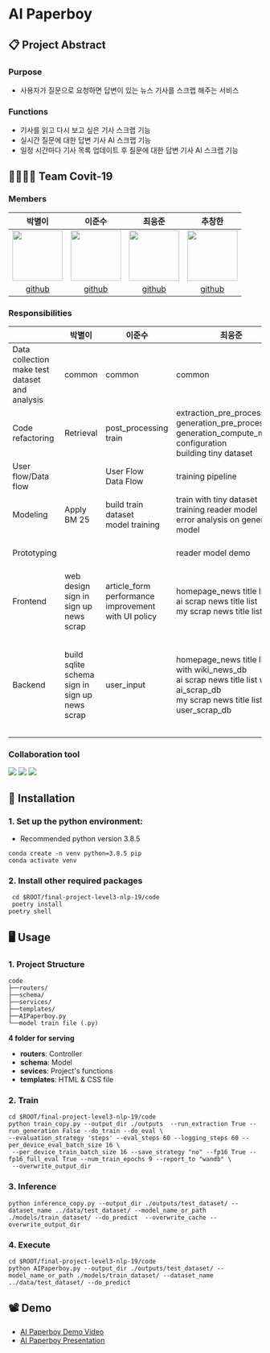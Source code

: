 # AI Paperboy

## 📋 Project Abstract

### Purpose

* 사용자가 질문으로 요청하면 답변이 있는 뉴스 기사를 스크랩 해주는 서비스

### Functions
* 기사를 읽고 다시 보고 싶은 기사 스크랩 기능
* 실시간 질문에 대한 답변 기사 AI 스크랩 기능
* 일정 시간마다 기사 목록 업데이트 후 질문에 대한 답변 기사 AI 스크랩 기능

## 👨‍👨‍👧‍👦 Team Covit-19

### Members

| <center>박별이</center> | <center>이준수</center> | <center>최웅준</center> | <center>추창한</center>
| -------- | -------- | -------- | -------- |
| [<img src="https://i.imgur.com/1zMaAt1.png" height=100px width=100px></img>](https://github.com/ParkByeolYi) | [<img src="https://i.imgur.com/o3BFRGk.png" height=100px width=100px></img>](https://github.com/JunsooLee) | [<img src="https://i.imgur.com/GzN3ZOv.png" height=100px width=100px></img>](https://github.com/woongjoonchoi) | [<img src="https://i.imgur.com/S4cM768.png" height=100px width=100px></img>](https://github.com/cnckdgks) |
| <center>[github](https://github.com/ParkByeolYi)</center> | <center>[github](https://github.com/JunsooLee)</center> | <center>[github](https://github.com/woongjoonchoi)</center> | <center>[github](https://i.imgur.com/S4cM768.png)</center> |


### Responsibilities
|                     | 박별이 | 이준수 | 최웅준 | 추창한 |
| ------------------- | ------ | ------ | ------ | ------ |
| Data collection <br> make test dataset and analysis | common | common | common | common |
| Code refactoring    | Retrieval | post_processing <br> train |extraction_pre_process <br>generation_pre_process <br>generation_compute_metrics <br>configuration  <br>building tiny dataset  | Retrieval |
| User flow/Data flow |        | User Flow <br> Data Flow |    training pipeline    |  User Flow<br> Data Flow  |
| Modeling            | Apply BM 25       | build train dataset <br> model training | train with tiny dataset <br>training reader model <br> error analysis on generation model         |   Apply BM 25   |
| Prototyping         |        |        |  reader model demo      |  ODQA model / Batch Serving      |
| Frontend            |  web design <br> sign in <br> sign up <br> news scrap  | article_form <br>performance improvement with UI policy |  homepage_news title list <br> ai scrap news title list <br>my scrap news title list   | performance improvement with UI policy  |
| Backend             | build sqlite schema <br> sign in <br> sign up <br> news scrap | user_input |  homepage_news title list  with wiki_news_db<br> ai scrap news title list  with ai_scrap_db<br>my scrap news title list  with user_scrap_db     |  build layered architecture design <br> get article page and user_input with real time service <br> batch serving |


### Collaboration tool
<img src="https://img.shields.io/badge/Google Drive-4285F4?style=flat-square&logo=Google Drive&logoColor=white"/> <img src="https://img.shields.io/badge/MS ToDo-6264A7?style=flat-square&logo=Microsoft&logoColor=white"/> <img src="https://img.shields.io/badge/Notion-5E5E5E?style=flat-square&logo=Notion&logoColor=white"/> 

## 💾 Installation
### 1. Set up the python environment:
- Recommended python version 3.8.5

```
conda create -n venv python=3.8.5 pip
conda activate venv
```
### 2. Install other required packages

```
 cd $ROOT/final-project-level3-nlp-19/code
 poetry install
poetry shell
```

## 🖥 Usage
### 1. Project Structure
```
code
├──routers/
├──schema/
├──services/
├──templates/
├──AIPaperboy.py
└──model train file (.py)
```
**4 folder for serving**
- **routers**: Controller
- **schema**: Model
- **sevices**: Project's functions
- **templates**: HTML & CSS file

### 2. Train
```
cd $ROOT/final-project-level3-nlp-19/code
python train_copy.py --output_dir ./outputs  --run_extraction True --run_generation False --do_train --do_eval \
--evaluation_strategy 'steps' --eval_steps 60 --logging_steps 60 --per_device_eval_batch_size 16 \
 --per_device_train_batch_size 16 --save_strategy "no" --fp16 True --fp16_full_eval True --num_train_epochs 9 --report_to "wandb" \
 --overwrite_output_dir
```

### 3. Inference
```
python inference_copy.py --output_dir ./outputs/test_dataset/ --dataset_name ../data/test_dataset/ --model_name_or_path ./models/train_dataset/ --do_predict  --overwrite_cache --overwrite_output_dir
```

### 4. Execute
```
cd $ROOT/final-project-level3-nlp-19/code
python AIPaperboy.py --output_dir ./outputs/test_dataset/ --model_name_or_path ./models/train_dataset/ --dataset_name ../data/test_dataset/ --do_predict
```

## 📽 Demo
* [AI Paperboy Demo Video](https://www.youtube.com/watch?v=n7oPu7vrQ8s)
* [AI Paperboy Presentation](https://docs.google.com/presentation/d/1rpgp9knamiiqs4lITZMEiixSA8sfWyvv/edit?usp=sharing&ouid=110643334622897859461&rtpof=true&sd=true)

